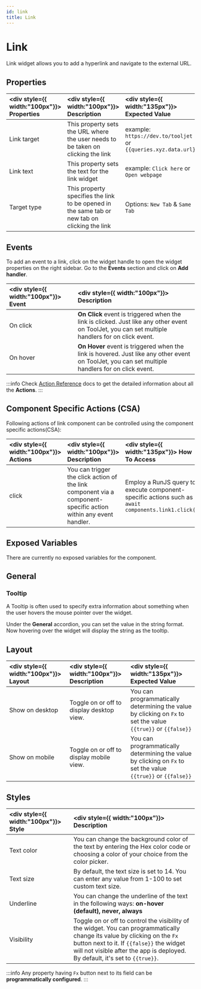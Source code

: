 ```yaml
---
id: link
title: Link
---
```


# Link

Link widget allows you to add a hyperlink and navigate to the external URL.

<div style={{paddingTop:'24px', paddingBottom:'24px'}}>

## Properties

| <div style={{ width:"100px"}}> Properties </div> | <div style={{ width:"100px"}}> Description </div> | <div style={{ width:"135px"}}> Expected Value </div> |
|:----------- |:----------- |:-------------- |
| Link target | This property sets the URL where the user needs to be taken on clicking the link | example: `https://dev.to/tooljet` or `{{queries.xyz.data.url}}` | 
| Link text | This property sets the text for the link widget  | example: `Click here` or `Open webpage` | 
| Target type | This property specifies the link to be opened in the same tab or new tab on clicking the link | Options: `New Tab` & `Same Tab` |

</div>

<div style={{paddingTop:'24px', paddingBottom:'24px'}}>

## Events
To add an event to a link, click on the widget handle to open the widget properties on the right sidebar. Go to the **Events** section and click on **Add handler**.

|  <div style={{ width:"100px"}}> Event </div> |  <div style={{ width:"100px"}}> Description </div> |
|:----------- |:----------- |
| On click | **On Click** event is triggered when the link is clicked. Just like any other event on ToolJet, you can set multiple handlers for on click event. |
| On hover | **On Hover** event is triggered when the link is hovered. Just like any other event on ToolJet, you can set multiple handlers for on click event. |

:::info
Check [Action Reference](/docs/category/actions-reference) docs to get the detailed information about all the **Actions**.
:::

</div>

<div style={{paddingTop:'24px', paddingBottom:'24px'}}>

## Component Specific Actions (CSA)

Following actions of link component can be controlled using the component specific actions(CSA):

| <div style={{ width:"100px"}}> Actions  </div>   | <div style={{ width:"100px"}}> Description </div> | <div style={{ width:"135px"}}> How To Access </div> |
|:----------- |:----------- |:------------ |
| click | You can trigger the click action of the link component via a component-specific action within any event handler. | Employ a RunJS query to execute component-specific actions such as `await components.link1.click()` |

</div>

<div style={{paddingTop:'24px', paddingBottom:'24px'}}>

## Exposed Variables

There are currently no exposed variables for the component.

</div>

<div style={{paddingTop:'24px', paddingBottom:'24px'}}>

## General
### Tooltip

A Tooltip is often used to specify extra information about something when the user hovers the mouse pointer over the widget.

Under the <b>General</b> accordion, you can set the value in the string format. Now hovering over the widget will display the string as the tooltip.

</div>

<div style={{paddingTop:'24px', paddingBottom:'24px'}}>

## Layout

| <div style={{ width:"100px"}}> Layout </div> | <div style={{ width:"100px"}}> Description </div> | <div style={{ width:"135px"}}> Expected Value </div> |
|:--------------- |:----------------------------------------- | :------------------------------------------------------------------------------------------------------------- |
| Show on desktop | Toggle on or off to display desktop view. | You can programmatically determining the value by clicking on `Fx` to set the value `{{true}}` or `{{false}}` |
| Show on mobile  | Toggle on or off to display mobile view.  | You can programmatically determining the value by clicking on `Fx` to set the value `{{true}}` or `{{false}}` |

</div>

<div style={{paddingTop:'24px', paddingBottom:'24px'}}>

## Styles

| <div style={{ width:"100px"}}> Style  </div>    | <div style={{ width:"100px"}}> Description </div> |
|:----------- |:----------- | 
| Text color |  You can change the background color of the text by entering the Hex color code or choosing a color of your choice from the color picker. |
| Text size | By default, the text size is set to 14. You can enter any value from 1-100 to set custom text size. |
| Underline | You can change the underline of the text in the following ways: **on-hover (default), never, always** |
| Visibility | Toggle on or off to control the visibility of the widget. You can programmatically change its value by clicking on the `Fx` button next to it. If `{{false}}` the widget will not visible after the app is deployed. By default, it's set to `{{true}}`. |

:::info
Any property having `Fx` button next to its field can be **programmatically configured**.
:::

</div>